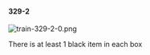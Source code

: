 #### 329-2
![train-329-2-0.png](https://github.com/lil-lab/nlvr/raw/master/nlvr/train/images/15/train-329-2-0.png "train-329-2-0.png")

There is at least 1 black item in each box